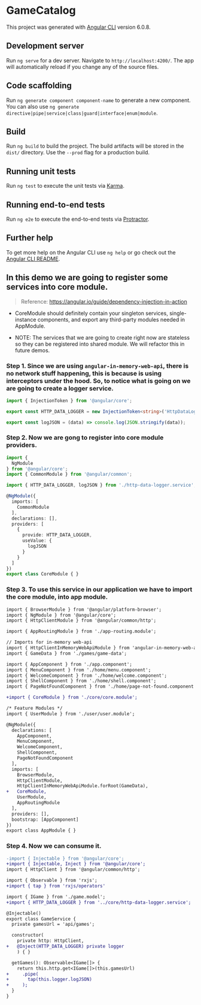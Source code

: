 # GameCatalog

This project was generated with [Angular CLI](https://github.com/angular/angular-cli) version 6.0.8.

## Development server

Run `ng serve` for a dev server. Navigate to `http://localhost:4200/`. The app will automatically reload if you change any of the source files.

## Code scaffolding

Run `ng generate component component-name` to generate a new component. You can also use `ng generate directive|pipe|service|class|guard|interface|enum|module`.

## Build

Run `ng build` to build the project. The build artifacts will be stored in the `dist/` directory. Use the `--prod` flag for a production build.

## Running unit tests

Run `ng test` to execute the unit tests via [Karma](https://karma-runner.github.io).

## Running end-to-end tests

Run `ng e2e` to execute the end-to-end tests via [Protractor](http://www.protractortest.org/).

## Further help

To get more help on the Angular CLI use `ng help` or go check out the [Angular CLI README](https://github.com/angular/angular-cli/blob/master/README.md).

## In this demo we are going to register some services into core module.

> Reference: https://angular.io/guide/dependency-injection-in-action

* CoreModule should definitely contain your singleton services, single-instance components, and export any third-party modules needed in AppModule.

* NOTE: The services that we are going to create right now are stateless so they can be registered into shared module. We will refactor this in future demos.

### Step 1. Since we are using `angular-in-memory-web-api`, there is no network stuff happening, this is because is using interceptors under the hood. So, to notice what is going on we are going to create a logger service.

```typescript http-data-logger.service.ts
import { InjectionToken } from '@angular/core';

export const HTTP_DATA_LOGGER = new InjectionToken<string>('HttpDataLogger');

export const logJSON = (data) => console.log(JSON.stringify(data));

```

### Step 2. Now we are gong to register into core module providers.

```typescript core.module.ts
import {
  NgModule
} from '@angular/core';
import { CommonModule } from '@angular/common';

import { HTTP_DATA_LOGGER, logJSON } from './http-data-logger.service';

@NgModule({
  imports: [
    CommonModule
  ],
  declarations: [],
  providers: [
    {
      provide: HTTP_DATA_LOGGER,
      useValue: {
        logJSON
      }
    }
  ]
})
export class CoreModule { }

```
### Step 3. To use this service in our application we have to import the core module, into app module.

```diff app.module.ts
import { BrowserModule } from '@angular/platform-browser';
import { NgModule } from '@angular/core';
import { HttpClientModule } from '@angular/common/http';

import { AppRoutingModule } from './app-routing.module';

// Imports for in-memory web-api
import { HttpClientInMemoryWebApiModule } from 'angular-in-memory-web-api';
import { GameData } from './games/game-data';

import { AppComponent } from './app.component';
import { MenuComponent } from './home/menu.component';
import { WelcomeComponent } from './home/welcome.component';
import { ShellComponent } from './home/shell.component';
import { PageNotFoundComponent } from './home/page-not-found.component';

+import { CoreModule } from './core/core.module';

/* Feature Modules */
import { UserModule } from './user/user.module';

@NgModule({
  declarations: [
    AppComponent,
    MenuComponent,
    WelcomeComponent,
    ShellComponent,
    PageNotFoundComponent
  ],
  imports: [
    BrowserModule,
    HttpClientModule,
    HttpClientInMemoryWebApiModule.forRoot(GameData),
+   CoreModule,
    UserModule,
    AppRoutingModule
  ],
  providers: [],
  bootstrap: [AppComponent]
})
export class AppModule { }

```
### Step 4. Now we can consume it.

```diff game.service.ts
-import { Injectable } from '@angular/core';
+import { Injectable, Inject } from '@angular/core';
import { HttpClient } from '@angular/common/http';

import { Observable } from 'rxjs';
+import { tap } from 'rxjs/operators'

import { IGame } from './game.model';
+import { HTTP_DATA_LOGGER } from '../core/http-data-logger.service';

@Injectable()
export class GameService {
  private gamesUrl = 'api/games';

  constructor(
    private http: HttpClient,
+   @Inject(HTTP_DATA_LOGGER) private logger
    ) { }

  getGames(): Observable<IGame[]> {
    return this.http.get<IGame[]>(this.gamesUrl)
+     .pipe(
+       tap(this.logger.logJSON)
+     );
  }
}

```
